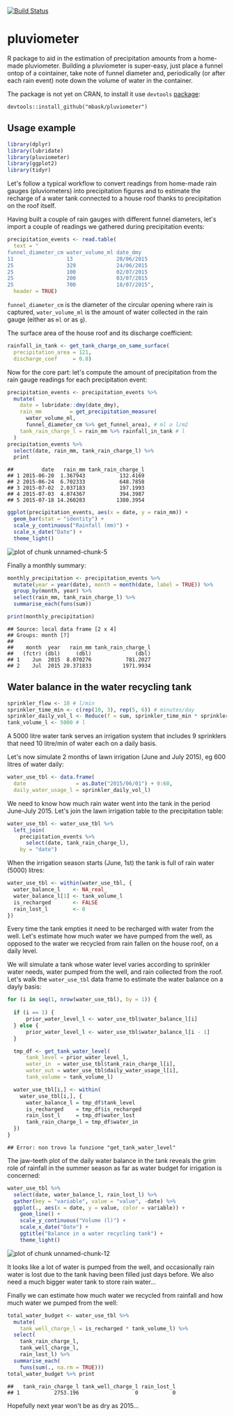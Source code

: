 [![Build Status](https://travis-ci.org/mbask/pluviometer.png?branch=master)](https://travis-ci.org/mbask/pluviometer)

# pluviometer
R package to aid in the estimation of precipitation amounts from a home-made pluviometer. 
Building a pluviometer is super-easy, just place a funnel ontop of a cointainer, take note of funnel diameter and, periodically (or after each rain event) note down the volume of water in the container.

The package is not yet on CRAN, to install it use `devtools` [package](https://cran.r-project.org/web/packages/devtools/index.html):

`devtools::install_github("mbask/pluviometer")`

## Usage example

```r
library(dplyr)
library(lubridate)
library(pluviometer)
library(ggplot2)
library(tidyr)
```

Let's follow a typical workflow to convert readings from home-made rain gauges (pluviometers) into precipitation figures and to estimate the recharge of a water tank connected to a house roof thanks to precipitation on the roof itself.

Having built a couple of rain gauges with different funnel diameters, let's import a couple of readings we gathered during precipitation events:


```r
precipitation_events <- read.table(
  text = "
funnel_diameter_cm water_volume_ml date_dmy
11                 13              20/06/2015
25                 329             24/06/2015
25                 100             02/07/2015
25                 200             03/07/2015
25                 700             18/07/2015",
  header = TRUE)
```


`funnel_diameter_cm` is the diameter of the circular opening where rain is captured, `water_volume_ml` is the amount of water collected in the rain gauge (either as `ml` or as `g`).

The surface area of the house roof and its discharge coefficient:

```r
rainfall_in_tank <- get_tank_charge_on_same_surface(
  precipitation_area = 121, 
  discharge_coef     = 0.8)
```

Now for the core part: let's compute the amount of precipitation from the rain gauge readings for each precipitation event:


```r
precipitation_events <- precipitation_events %>%
  mutate(
    date = lubridate::dmy(date_dmy),
    rain_mm         = get_precipitation_measure(
      water_volume_ml,
      funnel_diameter_cm %>% get_funnel_area), # ml o l/m2
    tank_rain_charge_l = rain_mm %>% rainfall_in_tank # l
  )
precipitation_events %>% 
  select(date, rain_mm, tank_rain_charge_l) %>% 
  print
```

```
##         date   rain_mm tank_rain_charge_l
## 1 2015-06-20  1.367943           132.4169
## 2 2015-06-24  6.702333           648.7858
## 3 2015-07-02  2.037183           197.1993
## 4 2015-07-03  4.074367           394.3987
## 5 2015-07-18 14.260283          1380.3954
```


```r
ggplot(precipitation_events, aes(x = date, y = rain_mm)) +
  geom_bar(stat = "identity") +
  scale_y_continuous("Rainfall (mm)") +
  scale_x_date("Date") +
  theme_light()
```

![plot of chunk unnamed-chunk-5](figure/unnamed-chunk-5-1.png)


Finally a monthly summary:


```r
monthly_precipitation <- precipitation_events %>%
  mutate(year = year(date), month = month(date, label = TRUE)) %>%
  group_by(month, year) %>%
  select(rain_mm, tank_rain_charge_l) %>%
  summarise_each(funs(sum))

print(monthly_precipitation)
```

```
## Source: local data frame [2 x 4]
## Groups: month [?]
## 
##    month  year   rain_mm tank_rain_charge_l
##   (fctr) (dbl)     (dbl)              (dbl)
## 1    Jun  2015  8.070276           781.2027
## 2    Jul  2015 20.371833          1971.9934
```

## Water balance in the water recycling tank



```r
sprinkler_flow <- 10 # l/min
sprinkler_time_min <- c(rep(10, 3), rep(5, 6)) # minutes/day
sprinkler_daily_vol_l <- Reduce(f = sum, sprinkler_time_min * sprinkler_flow) # l/day
tank_volume_l <- 5000 # l
```

A 5000 litre water tank serves an irrigation system that includes 9 sprinklers that need 10 litre/min of water each on a daily basis.

Let's now simulate 2 months of lawn irrigation (June and July 2015), eg 600 litres of water daily:


```r
water_use_tbl <- data.frame(
  date                = as.Date("2015/06/01") + 0:60,
  daily_water_usage_l = sprinkler_daily_vol_l)
```

We need to know how much rain water went into the tank in the period June-July 2015. Let's join the lawn irrigation table to the precipitation table:


```r
water_use_tbl <- water_use_tbl %>% 
  left_join(
    precipitation_events %>% 
      select(date, tank_rain_charge_l),
    by = "date")
```

When the irrigation season starts (June, 1st) the tank is full of rain water (5000) litres:


```r
water_use_tbl <- within(water_use_tbl, {
  water_balance_l    <- NA_real_
  water_balance_l[1] <- tank_volume_l
  is_recharged       <- FALSE
  rain_lost_l        <- 0
})
```

Every time the tank empties it need to be recharged with water from the well. Let's estimate how much water we have pumped from the well, as opposed to the water we recycled from rain fallen on the house roof, on a daily level.

We will simulate a tank whose water level varies according to sprinkler water needs, water pumped from the well, and rain collected from the roof. Let's walk the `water_use_tbl` data frame to estimate the water balance on a dayly basis:


```r
for (i in seq(1, nrow(water_use_tbl), by = 1)) {
 
  if (i == 1) {
      prior_water_level_l <- water_use_tbl$water_balance_l[i]
  } else {
      prior_water_level_l <- water_use_tbl$water_balance_l[i - 1]
  } 

  tmp_df <- get_tank_water_level(
      tank_level = prior_water_level_l, 
      water_in  = water_use_tbl$tank_rain_charge_l[i], 
      water_out = water_use_tbl$daily_water_usage_l[i], 
      tank_volume = tank_volume_l)

  water_use_tbl[i,] <- within(
    water_use_tbl[i,], {
      water_balance_l = tmp_df$tank_level
      is_recharged    = tmp_df$is_recharged
      rain_lost_l     = tmp_df$water_lost
      tank_rain_charge_l = tmp_df$water_in
  })
}
```

```
## Error: non trovo la funzione "get_tank_water_level"
```

The jaw-teeth plot of the daily water balance in the tank reveals the grim role of rainfall in the summer season as far as water budget for irrigation is concerned:

```r
water_use_tbl %>% 
  select(date, water_balance_l, rain_lost_l) %>% 
  gather(key = "variable", value = "value", -date) %>% 
  ggplot(., aes(x = date, y = value, color = variable)) + 
    geom_line() + 
    scale_y_continuous("Volume (l)") +
    scale_x_date("Date") +
    ggtitle("Balance in a water recycling tank") +
    theme_light()
```

![plot of chunk unnamed-chunk-12](figure/unnamed-chunk-12-1.png)

It looks like a lot of water is pumped from the well, and occasionally rain water is lost due to the tank having been filled just days before. We also need a much bigger water tank to store rain water... 

Finally we can estimate how much water we recycled from rainfall and how much water we pumped from the well:

```r
total_water_budget <- water_use_tbl %>%
  mutate(
    tank_well_charge_l = is_recharged * tank_volume_l) %>% 
  select(
    tank_rain_charge_l, 
    tank_well_charge_l, 
    rain_lost_l) %>% 
  summarise_each(
    funs(sum(., na.rm = TRUE)))
total_water_budget %>% print
```

```
##   tank_rain_charge_l tank_well_charge_l rain_lost_l
## 1           2753.196                  0           0
```

Hopefully next year won't be as dry as 2015...
